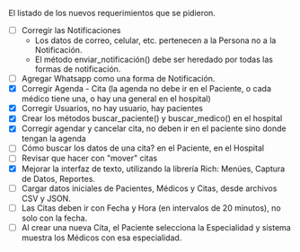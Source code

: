 El listado de los nuevos requerimientos que se pidieron.

- [ ] Corregir las Notificaciones
    - Los datos de correo, celular, etc. pertenecen a la Persona no a la Notificación.
    - El método enviar_notificación() debe ser heredado por todas las formas de notificación.
- [ ] Agregar Whatsapp como una forma de Notificación.
- [x] Corregir Agenda - Cita (la agenda no debe ir en el Paciente, o cada médico tiene una, o hay una general en el hospital)
- [x] Corregir Usuarios, no hay usuario, hay pacientes
- [x] Crear los métodos buscar_paciente() y buscar_medico() en el hospital
- [x] Corregir agendar y cancelar cita, no deben ir en el paciente sino donde tengan la agenda
- [ ] Cómo buscar los datos de una cita? en el Paciente, en el Hospital
- [ ] Revisar que hacer con "mover" citas 
- [x] Mejorar la interfaz de texto, utilizando la librería Rich: Menúes, Captura de Datos, Reportes.
- [ ] Cargar datos iniciales de Pacientes, Médicos y Citas, desde archivos CSV y JSON.
- [ ] Las Citas deben ir con Fecha y Hora (en intervalos de 20 minutos), no solo con la fecha.
- [ ] Al crear una nueva Cita, el Paciente selecciona la Especialidad y sistema muestra los Médicos con esa especialidad.